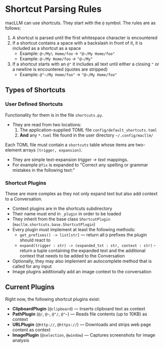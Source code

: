 # Shortcut Parsing Rules

macLLM can use shortcuts. They start with the `@` symbol. The rules are as follows:

1. A shortcut is parsed until the first whitespace character is encountered
2. If a shortcut contains a space with a backslash in front of it, it is included as a shortcut as a space
   - Example: `@~/My\ Home/foo` → `"@~/My Home/foo"`
   - Example: `@~/My Home/foo` → `"@~/My"`
3. If a shortcut starts with an `@"` it includes all text until either a closing `"` or a newline is encountered (quotes are stripped)
   - Example: `@"~/My Home/foo"` → `"@~/My Home/foo"`

## Types of Shortcuts

### User Defined Shortcuts

Functionality for them is in the file `shortcuts.py`.

- They are read from two locations:
  1. The application-supplied TOML file `config/default_shortcuts.toml`
  2. **And** any `*.toml` file found in the user directory `~/.config/macllm/`

Each TOML file must contain a `shortcuts` table whose items are two-element arrays `[trigger, expansion]`.

- They are simple text-expansion *trigger → text* mappings.
- For example `@fix` is expanded to "Correct any spelling or grammar mistakes in the following text:"

### Shortcut Plugins

These are more complex as they not only expand text but also add context to a Conversation.

- Context plugins are in the shortcuts subdirectory
- Their name must end in `_plugin` in order to be loaded
- They inherit from the base class `ShortcutPlugin` (`macllm.shortcuts.base.ShortcutPlugin`)
- Every plugin must implement at least the following methods:
  - `get_prefixes() -> list[str]` — return all `@` prefixes the plugin should react to
  - `expand(trigger : str) -> (expanded_txt : str, context : str)` - return a tuple containing the expanded text and the additional context that needs to be added to the Conversation
- Optionally, they may also implement an autocomplete method that is called for any input
- Image plugins additionally add an image context to the conversation

## Current Plugins

Right now, the following shortcut plugins exist:

- **ClipboardPlugin** (`@clipboard`) — Inserts clipboard text as context
- **PathPlugin** (`@/`, `@~`, `@"/`, `@"~`) — Reads file contents (up to 10KB) as context
- **URLPlugin** (`@http://`, `@https://`) — Downloads and strips web page content as context
- **ImagePlugin** (`@selection`, `@window`) — Captures screenshots for image analysis 